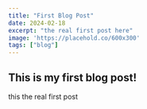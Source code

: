 ```yaml
---
title: "First Blog Post"
date: 2024-02-18
excerpt: "the real first post here"
image: 'https://placehold.co/600x300'
tags: ["blog"]
---
```


## This is my first blog post!

this the real first post